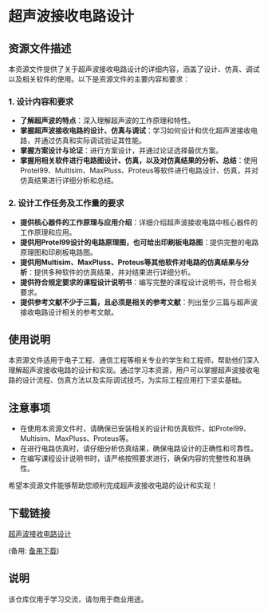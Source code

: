 # 超声波接收电路设计

## 资源文件描述

本资源文件提供了关于超声波接收电路设计的详细内容，涵盖了设计、仿真、调试以及相关软件的使用。以下是资源文件的主要内容和要求：

### 1. 设计内容和要求
- **了解超声波的特点**：深入理解超声波的工作原理和特性。
- **掌握超声波接收电路的设计、仿真与调试**：学习如何设计和优化超声波接收电路，并通过仿真和实际调试验证其性能。
- **掌握方案设计与论证**：进行方案设计，并通过论证选择最优方案。
- **掌握用相关软件进行电路图设计、仿真，以及对仿真结果的分析、总结**：使用Protel99、Multisim、MaxPluss、Proteus等软件进行电路设计、仿真，并对仿真结果进行详细分析和总结。

### 2. 设计工作任务及工作量的要求
- **提供核心器件的工作原理与应用介绍**：详细介绍超声波接收电路中核心器件的工作原理和应用。
- **提供用Protel99设计的电路原理图，也可给出印刷板电路图**：提供完整的电路原理图和印刷板电路图。
- **提供用Multisim、MaxPluss、Proteus等其他软件对电路的仿真结果与分析**：提供多种软件的仿真结果，并对结果进行详细分析。
- **提供符合规定要求的课程设计说明书**：编写完整的课程设计说明书，符合相关要求。
- **提供参考文献不少于三篇，且必须是相关的参考文献**：列出至少三篇与超声波接收电路设计相关的参考文献。

## 使用说明

本资源文件适用于电子工程、通信工程等相关专业的学生和工程师，帮助他们深入理解超声波接收电路的设计和实现。通过学习本资源，用户可以掌握超声波接收电路的设计流程、仿真方法以及实际调试技巧，为实际工程应用打下坚实基础。

## 注意事项

- 在使用本资源文件时，请确保已安装相关的设计和仿真软件，如Protel99、Multisim、MaxPluss、Proteus等。
- 在进行电路仿真时，请仔细分析仿真结果，确保电路设计的正确性和可靠性。
- 在编写课程设计说明书时，请严格按照要求进行，确保内容的完整性和准确性。

希望本资源文件能够帮助您顺利完成超声波接收电路的设计和实现！

## 下载链接
[超声波接收电路设计](https://pan.quark.cn/s/4cbf9c5a23ed) 

(备用: [备用下载](https://pan.baidu.com/s/1ikWV9M9ItNwb8QPR9kFTzg?pwd=1234))

## 说明

该仓库仅用于学习交流，请勿用于商业用途。
